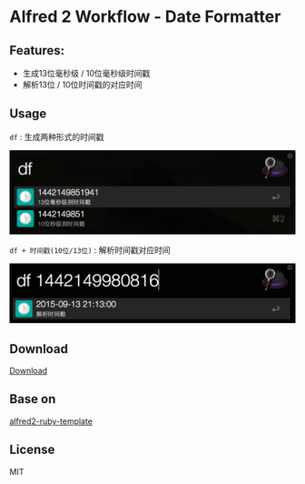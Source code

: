 # Alfred 2 Workflow - Date Formatter

## Features:

- 生成13位毫秒级 / 10位毫秒级时间戳
- 解析13位 / 10位时间戳的对应时间

## Usage

`df` : 生成两种形式的时间戳

![生成两种形式的时间戳](https://raw.githubusercontent.com/linx4200/alfred2-date-formatter/master/screenshots/df.png)

`df + 时间戳(10位/13位)` : 解析时间戳对应时间

![解析时间戳对应时间](https://raw.githubusercontent.com/linx4200/alfred2-date-formatter/master/screenshots/df_time.png)

## Download

[Download](https://raw.githubusercontent.com/linx4200/alfred2-date-formatter/master/date-formatter.alfredworkflow)

## Base on

[alfred2-ruby-template](https://github.com/zhaocai/alfred2-ruby-template) 

## License

MIT


